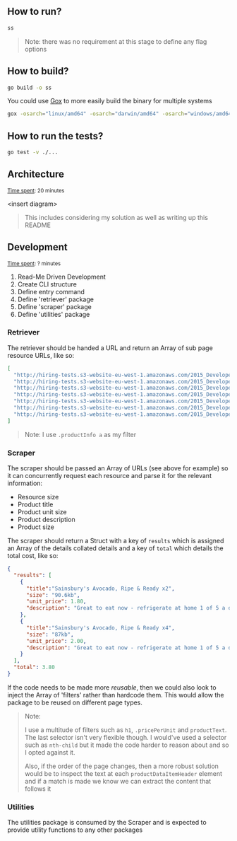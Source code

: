 ## How to run?

```bash
ss
```

> Note: there was no requirement at this stage to define any flag options

## How to build?

```bash
go build -o ss
```

You could use [Gox](http://github.com/mitchellh/gox) to more easily build the binary for multiple systems

```bash
gox -osarch="linux/amd64" -osarch="darwin/amd64" -osarch="windows/amd64" -output="ss.{{.OS}}"
```

## How to run the tests?

```bash
go test -v ./...
```

## Architecture

<small><u>Time spent</u>: 20 minutes</small>

&lt;insert diagram&gt;

> This includes considering my solution as well as writing up this README

## Development

<small><u>Time spent</u>: ? minutes</small>

1. Read-Me Driven Development
2. Create CLI structure
3. Define entry command
4. Define 'retriever' package
5. Define 'scraper' package
6. Define 'utilities' package

### Retriever

The retriever should be handed a URL and return an Array of sub page resource URLs, like so:

```json
[
  "http://hiring-tests.s3-website-eu-west-1.amazonaws.com/2015_Developer_Scrape/sainsburys-apricot-ripe---ready-320g.html",
  "http://hiring-tests.s3-website-eu-west-1.amazonaws.com/2015_Developer_Scrape/sainsburys-avocado-xl-pinkerton-loose-300g.html",
  "http://hiring-tests.s3-website-eu-west-1.amazonaws.com/2015_Developer_Scrape/sainsburys-avocado--ripe---ready-x2.html",
  "http://hiring-tests.s3-website-eu-west-1.amazonaws.com/2015_Developer_Scrape/sainsburys-avocados--ripe---ready-x4.html",
  "http://hiring-tests.s3-website-eu-west-1.amazonaws.com/2015_Developer_Scrape/sainsburys-conference-pears--ripe---ready-x4-%28minimum%29.html",
  "http://hiring-tests.s3-website-eu-west-1.amazonaws.com/2015_Developer_Scrape/sainsburys-golden-kiwi--taste-the-difference-x4-685641-p-44.html",
  "http://hiring-tests.s3-website-eu-west-1.amazonaws.com/2015_Developer_Scrape/sainsburys-kiwi-fruit--ripe---ready-x4.html"
]
```

> Note: I use `.productInfo a` as my filter

### Scraper

The scraper should be passed an Array of URLs (see above for example) so it can concurrently request each resource and parse it for the relevant information:

- Resource size
- Product title
- Product unit size
- Product description
- Product size

The scraper should return a Struct with a key of `results` which is assigned an Array of the details collated details and a key of `total` which details the total cost, like so:


```json
{
  "results": [
    {
      "title":"Sainsbury's Avocado, Ripe & Ready x2",
      "size": "90.6kb",
      "unit_price": 1.80,
      "description": "Great to eat now - refrigerate at home 1 of 5 a day 1 avocado counts as 1 of your 5..."
    }, 
    {
      "title":"Sainsbury's Avocado, Ripe & Ready x4",
      "size": "87kb",
      "unit_price": 2.00,
      "description": "Great to eat now - refrigerate at home 1 of 5 a day 1 avocado counts as 1 of your 5..."
    }
  ],
  "total": 3.80
}
```

If the code needs to be made more *reusable*, then we could also look to inject the Array of 'filters' rather than hardcode them. This would allow the package to be reused on different page types.

> Note:
> 
> I use a multitude of filters such as `h1`, `.pricePerUnit` and `productText`. The last selector isn't very flexible though. I would've used a selector such as `nth-child` but it made the code harder to reason about and so I opted against it.
> 
> Also, if the order of the page changes, then a more robust solution would be to inspect the text at each `productDataItemHeader` element and if a match is made we know we can extract the content that follows it

### Utilities

The utilities package is consumed by the Scraper and is expected to provide utility functions to any other packages
